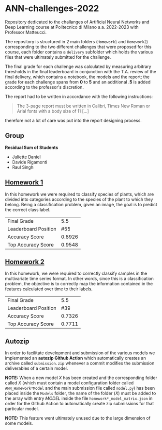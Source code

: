 # ANN-challenges-2022

Repository dedicated to the challanges of Artificial Neural Networks and Deep Learning course at Politecnico di Milano a.a. 2022-2023 with Professor Matteucci.

The repository is structured in 2 main folders (`Homework1` and `Homework2`) corresponding to the two different challenges that were proposed for this course, each folder contains a `delivery` subfolder which holds the various files that were ultimately submitted for the challenge.

The final grade for each challenge was calculated by measuring arbitrary thresholds in the final leaderboard in conjunction with the T.A. review of the final delivery, which contains a notebook, the models and the report; the grade for each challenge spans from **0** to **5** and an additional **.5** is added according to the professor's discretion.

The report had to be written in accordance with the following instructions:

> The 3-page report must be written in Calibri, Times New Roman or Arial fonts with a body size of 11 \[...\]

therefore not a lot of care was put into the report designing process.

## Group

**Residual Sum of Students**
- Juliette Daniel
- Davide Rigamonti
- Raul Singh

## [Homework 1](https://codalab.lisn.upsaclay.fr/competitions/8522)

In this homework we were required to classify species of plants, which are divided into categories according to the species of the plant to which they belong. Being a classification problem, given an image, the goal is to predict the correct class label.

<table>
  <tr><td>Final Grade</td><td>5.5</td></tr>
  <tr><td>Leaderboard Position</td><td>#55</td></tr>
  <tr><td>Accuracy Score </td><td>0.8926</td></tr>
  <tr><td>Top Accuracy Score</td><td>0.9548</td></tr>
</table>

## [Homework 2](https://codalab.lisn.upsaclay.fr/competitions/9056)

In this homework, we were required to correctly classify samples in the multivariate time series format. In other words, since this is a classification problem, the objective is to correctly map the information contained in the features calculated over time to their labels.

<table>
  <tr><td>Final Grade</td><td>5.5</td></tr>
  <tr><td>Leaderboard Position</td><td>#39</td></tr>
  <tr><td>Accuracy Score </td><td>0.7326</td></tr>
  <tr><td>Top Accuracy Score</td><td>0.7711</td></tr>
</table>

## Autozip

In order to facilitate development and submission of the various models we implemented an **autozip Github Action** which automatically creates an archive called `submission.zip` whenever a commit modifies the submission deliverables of a certain model.

**NOTE:** When a new model *X* has been created and the corresponding folder called *X* (which must contain a model configuration folder called `ANN_Homework*Model` and the main submission file called `model.py`) has been placed inside the `Models` folder, the name of the folder (*X*) must be added to the array with entry *MODEL* inside the file `homework*_model_matrix.json` in order for the Github Action to automatically create zip submissions for that particular model.

**NOTE:** This feature went ultimately unused due to the large dimension of some models.
